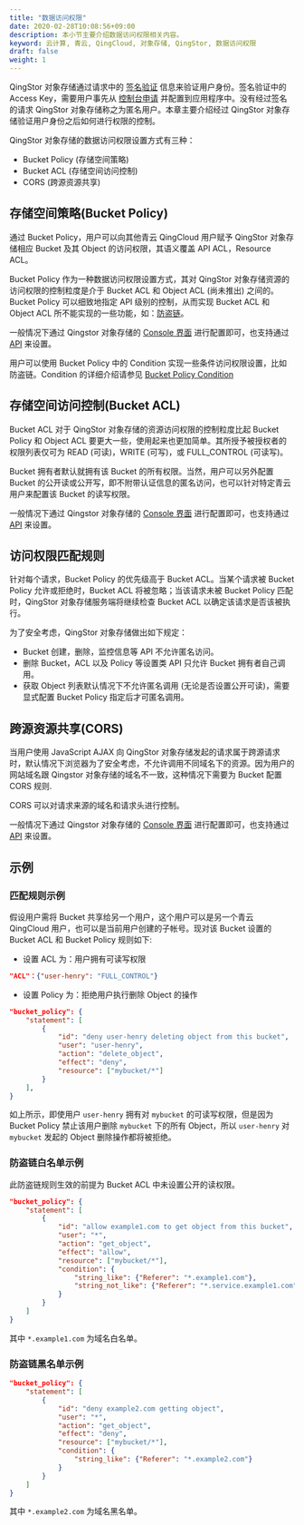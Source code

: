 ```yaml
---
title: "数据访问权限"
date: 2020-02-28T10:08:56+09:00
description: 本小节主要介绍数据访问权限相关内容。
keyword: 云计算, 青云, QingCloud, 对象存储, QingStor, 数据访问权限
draft: false
weight: 1
---
```


QingStor 对象存储通过请求中的 [签名验证](../signature) 信息来验证用户身份。签名验证中的 Access Key，需要用户事先从 [控制台申请](/storage/object-storage/api/practices/signature/#获取-access-key) 并配置到应用程序中。没有经过签名的请求 QingStor 对象存储称之为匿名用户。本章主要介绍经过 QingStor 对象存储验证用户身份之后如何进行权限的控制。

QingStor 对象存储的数据访问权限设置方式有三种：

- Bucket Policy (存储空间策略)
- Bucket ACL (存储空间访问控制)
- CORS (跨源资源共享)

## 存储空间策略(Bucket Policy)

通过 Bucket Policy，用户可以向其他青云 QingCloud 用户赋予 QingStor 对象存储相应 Bucket 及其 Object 的访问权限，其语义覆盖 API ACL，Resource ACL。

Bucket Policy 作为一种数据访问权限设置方式，其对 QingStor 对象存储资源的访问权限的控制粒度是介于 Bucket ACL 和 Object ACL (尚未推出) 之间的。Bucket Policy 可以细致地指定 API 级别的控制，从而实现 Bucket ACL 和 Object ACL 所不能实现的一些功能，如：[防盗链](/storage/object-storage/beat-practices/policy/)。

一般情况下通过 Qingstor 对象存储的 [Console 界面](/storage/object-storage/manual/console/bucket_manage/access_control/#存储空间策略bucket-policy) 进行配置即可，也支持通过 [API](/storage/object-storage/api/bucket/policy/) 来设置。

用户可以使用 Bucket Policy 中的 Condition 实现一些条件访问权限设置，比如防盗链。Condition 的详细介绍请参见 [Bucket Policy Condition](../../bucket/policy/put_policy/#condition-说明)


## 存储空间访问控制(Bucket ACL)

Bucket ACL 对于 QingStor 对象存储的资源访问权限的控制粒度比起 Bucket Policy 和 Object ACL 要更大一些，使用起来也更加简单。其所授予被授权者的权限列表仅可为 READ (可读)，WRITE (可写)，或 FULL_CONTROL (可读写)。


Bucket 拥有者默认就拥有该 Bucket 的所有权限。当然，用户可以另外配置 Bucket 的公开读或公开写，即不附带认证信息的匿名访问，也可以针对特定青云用户来配置该 Bucket 的读写权限。

一般情况下通过 Qingstor 对象存储的 [Console 界面](../../../manual/console/bucket_manage/access_control/#存储空间访问控制bucket-acl) 进行配置即可，也支持通过 [API](../../bucket/acl/) 来设置。


## 访问权限匹配规则

针对每个请求，Bucket Policy 的优先级高于 Bucket ACL。当某个请求被 Bucket Policy 允许或拒绝时，Bucket ACL 将被忽略；当该请求未被 Bucket Policy 匹配时，QingStor 对象存储服务端将继续检查 Bucket ACL 以确定该请求是否该被执行。

为了安全考虑，QingStor 对象存储做出如下规定：
- Bucket 创建，删除，监控信息等 API 不允许匿名访问。
- 删除 Bucket，ACL 以及 Policy 等设置类 API 只允许 Bucket 拥有者自己调用。
- 获取 Object 列表默认情况下不允许匿名调用 (无论是否设置公开可读)，需要显式配置 Bucket Policy 指定后才可匿名调用。


## 跨源资源共享(CORS)

当用户使用 JavaScript AJAX 向 QingStor 对象存储发起的请求属于跨源请求时，默认情况下浏览器为了安全考虑，不允许调用不同域名下的资源。因为用户的网站域名跟 Qingstor 对象存储的域名不一致，这种情况下需要为 Bucket 配置 CORS 规则.

CORS 可以对请求来源的域名和请求头进行控制。

一般情况下通过 Qingstor 对象存储的 [Console 界面](../../../manual/console/bucket_manage/access_control/#存储空间的跨源资源共享策略bucket-cors) 进行配置即可，也支持通过 [API](../../bucket/cors/) 来设置。


## 示例
### 匹配规则示例
假设用户需将 Bucket 共享给另一个用户，这个用户可以是另一个青云 QingCloud 用户，也可以是当前用户创建的子帐号。现对该 Bucket 设置的 Bucket ACL 和 Bucket Policy 规则如下:


- 设置 ACL 为：用户拥有可读写权限
```json
"ACL"：{"user-henry": "FULL_CONTROL"}
```

- 设置 Policy 为：拒绝用户执行删除 Object 的操作
```json
"bucket_policy": {
    "statement": [
        {
            "id": "deny user-henry deleting object from this bucket",
            "user": "user-henry",
            "action": "delete_object",
            "effect": "deny",
            "resource": ["mybucket/*"]
        }
    ],
}
```

如上所示，即使用户 `user-henry` 拥有对 `mybucket` 的可读写权限，但是因为 Bucket Policy 禁止该用户删除 `mybucket` 下的所有 Object，所以 `user-henry` 对 `mybucket` 发起的 Object 删除操作都将被拒绝。

### 防盗链白名单示例

此防盗链规则生效的前提为 Bucket ACL 中未设置公开的读权限。

```json
"bucket_policy": {
    "statement": [
        {
            "id": "allow example1.com to get object from this bucket",
            "user": "*",
            "action": "get_object",
            "effect": "allow",
            "resource": ["mybucket/*"],
            "condition": {
                "string_like": {"Referer": "*.example1.com"},
                "string_not_like": {"Referer": "*.service.example1.com"}
            }
        }
    ]
}
```

其中 `*.example1.com` 为域名白名单。

### 防盗链黑名单示例

```json
"bucket_policy": {
    "statement": [
        {
            "id": "deny example2.com getting object",
            "user": "*",
            "action": "get_object",
            "effect": "deny",
            "resource": ["mybucket/*"],
            "condition": {
                "string_like": {"Referer": "*.example2.com"}
            }
        }
    ]
}
```

其中 `*.example2.com` 为域名黑名单。


